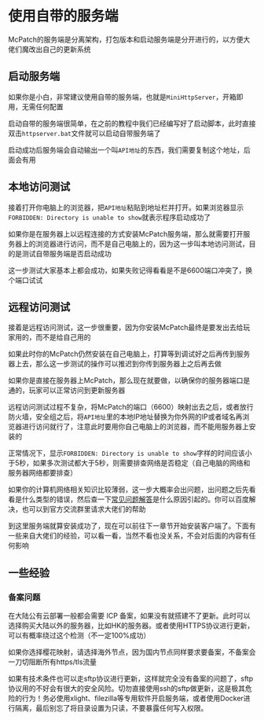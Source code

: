 # 使用自带的服务端

McPatch的服务端是分离架构，打包版本和启动服务端是分开进行的，以方便大佬们魔改出自己的更新系统

## 启动服务端

如果你是小白，非常建议使用自带的服务端，也就是`MiniHttpServer`，开箱即用，无需任何配置

启动自带的服务端很简单，在之前的教程中我们已经编写好了启动脚本，此时直接双击`httpserver.bat`文件就可以启动自带服务端了

启动成功后服务端会自动输出一个叫`API地址`的东西，我们需要复制这个地址，后面会有用

## 本地访问测试

接着打开你电脑上的浏览器，把`API地址`粘贴到地址栏并打开。如果浏览器显示`FORBIDDEN: Directory is unable to show`就表示程序启动成功了

如果你是在服务器上以远程连接的方式安装McPatch服务端，那么就需要打开服务器上的浏览器进行访问，而不是自己电脑上的，因为这一步叫本地访问测试，目的是测试自带服务端是否启动成功

这一步测试大家基本上都会成功，如果失败记得看看是不是6600端口冲突了，换个端口试试

## 远程访问测试

接着是远程访问测试，这一步很重要，因为你安装McPatch最终是要发出去给玩家用的，而不是给自己用的

如果此时你的McPatch仍然安装在自己电脑上，打算等到调试好之后再传到服务器上去，那么这一步测试的操作可以推迟到你传到服务器上之后再去做

如果你是直接在服务器上McPatch，那么现在就要做，以确保你的服务器端口是通的，玩家可以正常访问到更新服务器

远程访问测试过程不复杂，将McPatch的端口（6600）映射出去之后，或者放行防火墙，安全组之后，将`API地址`里的本地IP地址替换为你外网的IP或者域名再浏览器进行访问就行了，注意此时要用你自己电脑上的浏览器，而不能用服务器上安装的

正常情况下，显示`FORBIDDEN: Directory is unable to show`字样的时间应该小于5秒，如果多次测试都大于5秒，则需要排查网络是否稳定（自己电脑的网络和服务器网络都要排查）

如果你的计算机网络相关知识比较薄弱，这一步大概率会出问题，出问题之后先看看是什么类型的错误，然后查一下[常见问题解答](faq.md)是什么原因引起的。你可以百度解决，也可以到官方交流群里请求大佬们的帮助

到这里服务端就算安装成功了，现在可以前往下一章节开始安装客户端了。下面有一些来自大佬们的经验，可以看一看，当然不看也没关系，不会对后面的内容有任何影响

## 一些经验

### 备案问题

在大陆公有云部署一般都会需要 ICP 备案，如果没有就搭建不了更新。此时可以选择购买大陆以外的服务器，比如HK的服务器。或者使用HTTPS协议进行更新，可以有概率绕过这个检测（不一定100%成功）

如果你选择樱花映射，请选择海外节点，因为国内节点同样要求要备案，不备案会一刀切阻断所有https/tls流量

如果有技术条件也可以走sftp协议进行更新，这样就完全没有备案的问题了，sftp协议用的不好会有很大的安全风险。切勿直接使用ssh的sftp做更新，这是极其危险的行为！务必使用xlight、filezilla等专用软件开启服务端，或者使用Docker进行隔离，最后别忘了将目录设置为只读，不要暴露任何写入权限。
